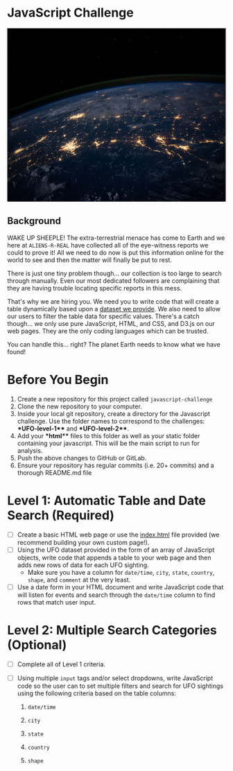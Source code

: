 # JavaScript Challenge
<img src="/UFO_level1/static/images/nasa.jpg" height = 400px width = 1000px>

## **Background**

WAKE UP SHEEPLE! The extra-terrestrial menace has come to Earth and we here at `ALIENS-R-REAL` have collected all of the eye-witness reports we could to prove it! All we need to do now is put this information online for the world to see and then the matter will finally be put to rest.

There is just one tiny problem though... our collection is too large to search through manually. Even our most dedicated followers are complaining that they are having trouble locating specific reports in this mess.

That's why we are hiring you. We need you to write code that will create a table dynamically based upon a [dataset we provide](StarterCode/static/js/data.js). We also need to allow our users to filter the table data for specific values. There's a catch though... we only use pure JavaScript, HTML, and CSS, and D3.js on our web pages. They are the only coding languages which can be trusted.

You can handle this... right? The planet Earth needs to know what we have found!

# **Before You Begin**

1. Create a new repository for this project called `javascript-challenge`
2. Clone the new repository to your computer.
3. Inside your local git repository, create a directory for the Javascript challenge. Use the folder names to correspond to the challenges: **\*UFO-level-1\*\*** and **\*UFO-level-2\*\***.
4. Add your **\*html\*\*** files to this folder as well as your static folder containing your javascript. This will be the main script to run for analysis.
5. Push the above changes to GitHub or GitLab.
6. Ensure your repository has regular commits (i.e. 20+ commits) and a thorough README.md file

# **Level 1: Automatic Table and Date Search (Required)**

- [ ] Create a basic HTML web page or use the [index.html](StarterCode/index.html) file provided (we recommend building your own custom page!).
- [ ] Using the UFO dataset provided in the form of an array of JavaScript objects, write code that appends a table to your web page and then adds new rows of data for each UFO sighting.
  - Make sure you have a column for `date/time`, `city`, `state`, `country`, `shape`, and `comment` at the very least.
- [ ] Use a date form in your HTML document and write JavaScript code that will listen for events and search through the `date/time` column to find rows that match user input.

# **Level 2: Multiple Search Categories (Optional)**

- [ ] Complete all of Level 1 criteria.
- [ ] Using multiple `input` tags and/or select dropdowns, write JavaScript code so the user can to set multiple filters and search for UFO sightings using the following criteria based on the table columns:

  1. `date/time`

  2. `city`

  3. `state`

  4. `country`

  5. `shape`
